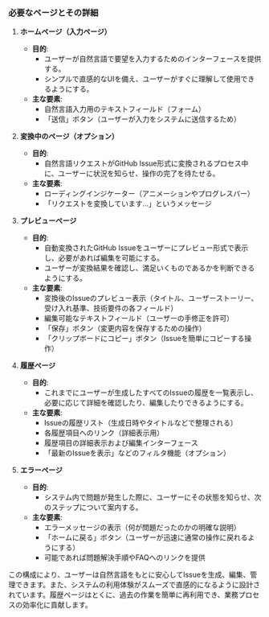 ### 必要なページとその詳細

1. **ホームページ（入力ページ）**
   - **目的**: 
     - ユーザーが自然言語で要望を入力するためのインターフェースを提供する。
     - シンプルで直感的なUIを備え、ユーザーがすぐに理解して使用できるようにする。
   - **主な要素**:
     - 自然言語入力用のテキストフィールド（フォーム）
     - 「送信」ボタン（ユーザーが入力をシステムに送信するため）

2. **変換中のページ（オプション）**
   - **目的**: 
     - 自然言語リクエストがGitHub Issue形式に変換されるプロセス中に、ユーザーに状況を知らせ、操作の完了を待たせる。
   - **主な要素**:
     - ローディングインジケーター（アニメーションやプログレスバー）
     - 「リクエストを変換しています…」というメッセージ

3. **プレビューページ**
   - **目的**: 
     - 自動変換されたGitHub Issueをユーザーにプレビュー形式で表示し、必要があれば編集を可能にする。
     - ユーザーが変換結果を確認し、満足いくものであるかを判断できるようにする。
   - **主な要素**:
     - 変換後のIssueのプレビュー表示（タイトル、ユーザーストーリー、受け入れ基準、技術要件の各フィールド）
     - 編集可能なテキストフィールド（ユーザーの手修正を許可）
     - 「保存」ボタン（変更内容を保存するための操作）
     - 「クリップボードにコピー」ボタン（Issueを簡単にコピーする操作）

4. **履歴ページ**
   - **目的**: 
     - これまでにユーザーが生成したすべてのIssueの履歴を一覧表示し、必要に応じて詳細を確認したり、編集したりできるようにする。
   - **主な要素**:
     - Issueの履歴リスト（生成日時やタイトルなどで整理される）
     - 各履歴項目へのリンク（詳細表示用）
     - 履歴項目の詳細表示および編集インターフェース
     - 「最新のIssueを表示」などのフィルタ機能（オプション）

5. **エラーページ**
   - **目的**: 
     - システム内で問題が発生した際に、ユーザーにその状態を知らせ、次のステップについて案内する。
   - **主な要素**:
     - エラーメッセージの表示（何が問題だったのかの明確な説明）
     - 「ホームに戻る」ボタン（ユーザーが迅速に通常の操作に戻れるようにする）
     - 可能であれば問題解決手順やFAQへのリンクを提供

この構成により、ユーザーは自然言語をもとに安心してIssueを生成、編集、管理できます。また、システムの利用体験がスムーズで直感的になるように設計されています。履歴ページはとくに、過去の作業を簡単に再利用でき、業務プロセスの効率化に貢献します。